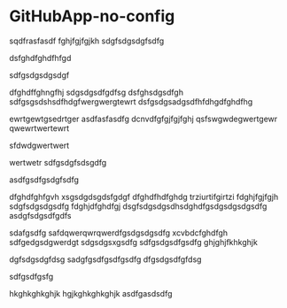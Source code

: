 # GitHubApp-no-config
sqdfrasfasdf
fghjfgjfgjkh
sdgfsdgsdgfsdfg


dsfghdfghdfhfgd

sdfgsdgsdgsdgf

dfghdffghngfhj
sdgsdgsdfgdfsg
dsfghsdgsdfgh
sdfgsgsdshsdfhdgfwergwergtewrt
dsfgsdgsadgsdfhfdhgdfghdfhg

ewrtgewtgsedrtger
asdfasfasdfg
dcnvdfgfgjfgjfghj
qsfswgwdegwertgewr
qwewrtwertewrt



sfdwdgwertwert

wertwetr
sdfgsdgfsdsgdfg

asdfgsdfgsdgfsdfg

dfghdfghfgvh
xsgsdgdsgdsfgdgf
dfghdfhdfghdg
trziurtifgirtzi
fdghjfgjfgjh
sdgfsdgsdgsdfg
fdghjdfghdfgj
dsgfsdgsdgsdhsdghdfgsdgsdgsdgsdfg
asdgfsdgsdfgdfs

sdafgsdfg
safdqwerqwrqwerdfgsdgsdgsdfg
xcvbdcfghdfgh
sdfgedgsdgwerdgt
sdgsdgsxgsdfg
sdfgsdgsdfgsdfg
ghjghjfkhkghjk

dgfsdgsdgfdsg
sadgfgsdfgsdfgsdfg
dfgsdgsdfgfdsg

sdfgsdfgsfg


hkghkghkghjk
hgjkghkghkghjk
asdfgasdsdfg
